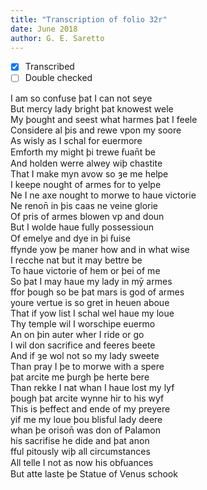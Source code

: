 ```yaml
---
title: "Transcription of folio 32r"
date: June 2018
author: G. E. Saretto
---
```


- [x] Transcribed
- [ ] Double checked

I am so confuse þat I can not seye  
But mercy lady bright þat knowest wele  
My þought and seest what harmes þat I feele  
Considere al þis and rewe vpon my soore  
As wisly as I schal for euermore  
Emforth my might þi trewe ẜuan̄t be  
And holden werre alwey wiþ chastite  
That I make myn avow so ȝe me helpe  
I keepe nought of armes for to yelpe  
Ne I ne axe nought to morwe to haue victorie  
Ne renon̄ in þis caas ne veine glorie  
Of pris of armes blowen vp and doun  
But I wolde haue fully possessioun  
Of emelye and dye in þi ẜuise  
ffynde yow þe maner how and in what wise  
I recche nat but it may bettre be  
To haue victorie of hem or þei of me  
So þat I may haue my lady in mȳ armes  
ffor þough so be þat mars is god of armes  
youre vertue is so gret in heuen aboue  
That if yow list I schal wel haue my loue  
Thy temple wil I worschipe euermo  
An on þin auter wher I ride or go  
I wil don sacrifice and feeres beete  
And if ȝe wol not so my lady sweete  
Than pray I þe to morwe with a spere  
þat arcite me þurgh þe herte bere  
Than rekke I nat whan I haue lost my lyf  
þough þat arcite wynne hir to his wyf  
This is þeffect and ende of my preyere  
yif me my loue þou blisful lady deere  
whan þe orison̄ was don of Palamon  
his sacrifise he dide and þat anon  
fful pitously wiþ all circumstances  
All telle I not as now his obẜuances  
But atte laste þe Statue of Venus schook  
